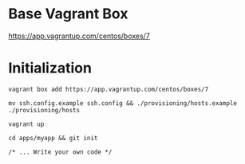 # Base Vagrant Box
https://app.vagrantup.com/centos/boxes/7

# Initialization

    vagrant box add https://app.vagrantup.com/centos/boxes/7

    mv ssh.config.example ssh.config && ./provisioning/hosts.example ./provisioning/hosts

    vagrant up

    cd apps/myapp && git init

    /* ... Write your own code */


